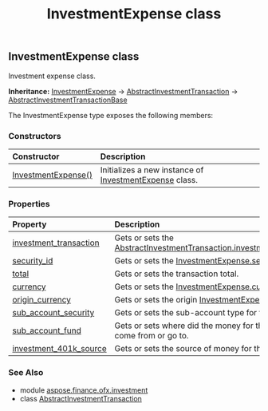 ﻿---
title: InvestmentExpense class
second_title: Aspose.Finance for Python via .NET API References
description: 
type: docs
weight: 290
url: /python-net/aspose.finance.ofx.investment/investmentexpense/
is_root: false
---

## InvestmentExpense class

Investment expense class.



**Inheritance:** [InvestmentExpense](/finance/python-net/aspose.finance.ofx.investment/investmentexpense) → 
[AbstractInvestmentTransaction](/finance/python-net/aspose.finance.ofx.investment/abstractinvestmenttransaction) → 
[AbstractInvestmentTransactionBase](/finance/python-net/aspose.finance.ofx.investment/abstractinvestmenttransactionbase)



The InvestmentExpense type exposes the following members:

### Constructors
| Constructor | Description |
| :- | :- |
| [InvestmentExpense()](/finance/python-net/aspose.finance.ofx.investment/investmentexpense/__init__/#) | Initializes a new instance of [InvestmentExpense](/finance/python-net/aspose.finance.ofx.investment/investmentexpense) class. |


### Properties
| Property | Description |
| :- | :- |
| [investment_transaction](/finance/python-net/aspose.finance.ofx.investment/investmentexpense/investment_transaction) | Gets or sets the [AbstractInvestmentTransaction.investment_transaction](/finance/python-net/aspose.finance.ofx.investment/abstractinvestmenttransaction#investment_transaction). |
| [security_id](/finance/python-net/aspose.finance.ofx.investment/investmentexpense/security_id) | Gets or sets the [InvestmentExpense.security_id](/finance/python-net/aspose.finance.ofx.investment/investmentexpense#security_id). |
| [total](/finance/python-net/aspose.finance.ofx.investment/investmentexpense/total) | Gets or sets the transaction total. |
| [currency](/finance/python-net/aspose.finance.ofx.investment/investmentexpense/currency) | Gets or sets the [InvestmentExpense.currency](/finance/python-net/aspose.finance.ofx.investment/investmentexpense#currency). |
| [origin_currency](/finance/python-net/aspose.finance.ofx.investment/investmentexpense/origin_currency) | Gets or sets the origin [InvestmentExpense.currency](/finance/python-net/aspose.finance.ofx.investment/investmentexpense#currency). |
| [sub_account_security](/finance/python-net/aspose.finance.ofx.investment/investmentexpense/sub_account_security) | Gets or sets the sub-account type for the security. |
| [sub_account_fund](/finance/python-net/aspose.finance.ofx.investment/investmentexpense/sub_account_fund) | Gets or sets where did the money for the transaction come from or go to. |
| [investment_401k_source](/finance/python-net/aspose.finance.ofx.investment/investmentexpense/investment_401k_source) | Gets or sets the source of money for this transaction. |


### See Also

* module [aspose.finance.ofx.investment](../)
* class [AbstractInvestmentTransaction](/finance/python-net/aspose.finance.ofx.investment/abstractinvestmenttransaction)
